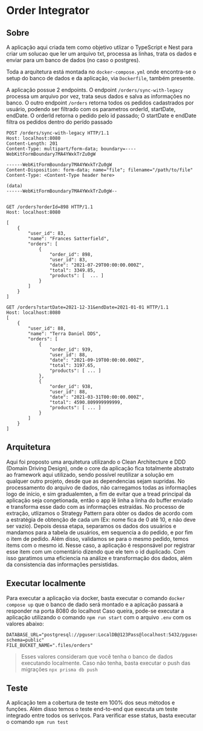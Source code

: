 
# Order Integrator

## Sobre

A aplicação aqui criada tem como objetivo utlizar o TypeScript e Nest para criar um solucao que ler um arquivo txt, processa as linhas, trata os dados e enviar para um banco de dados (no caso o postgres).

Toda a arquitetura está montada no `docker-compose.yml` onde encontra-se o setup do banco de dados e da aplicação, via `Dockerfile`, também presente.

A aplicação possue 2 endpoints. O endpoint `/orders/sync-with-legacy` processa um arquivo por vez, trata seus dados e salva as informações no banco. O outro endpoint `/orders` retorna todos os pedidos cadastrados por usuário, podendo ser filtrado com os parametros orderId, startDate, endDate.
O orderId retorna o pedido pelo id passado; O startDate e endDate filtra os pedidos dentro do perído passado


```shell
POST /orders/sync-with-legacy HTTP/1.1
Host: localhost:8080
Content-Length: 201
Content-Type: multipart/form-data; boundary=----WebKitFormBoundary7MA4YWxkTrZu0gW

------WebKitFormBoundary7MA4YWxkTrZu0gW
Content-Disposition: form-data; name="file"; filename="/path/to/file"
Content-Type: <Content-Type header here>

(data)
------WebKitFormBoundary7MA4YWxkTrZu0gW--

```

```shell

GET /orders?orderId=898 HTTP/1.1
Host: localhost:8080

[
    {
        "user_id": 83,
        "name": "Frances Satterfield",
        "orders": [
            {
                "order_id": 898,
                "user_id": 83,
                "date": "2021-07-29T00:00:00.000Z",
                "total": 3349.85,
                "products": [  ... ]
            }
        ]
    }
]
```


```shell
GET /orders?startDate=2021-12-31&endDate=2021-01-01 HTTP/1.1
Host: localhost:8080
[
    {
        "user_id": 88,
        "name": "Terra Daniel DDS",
        "orders": [
            {
                "order_id": 939,
                "user_id": 88,
                "date": "2021-09-19T00:00:00.000Z",
                "total": 3197.65,
                "products": [ ... ]
            },
            {
                "order_id": 938,
                "user_id": 88,
                "date": "2021-03-31T00:00:00.000Z",
                "total": 4590.809999999999,
                "products": [ ... ]
            }
        ]
    }
]
```


## Arquitetura

Aqui foi proposto uma arquitetura utilizando o Clean Architecture e DDD (Domain Driving Design), onde o core da aplicação fica totalmente abstrato ao framework aqui utilizado, sendo possível reutilizar a solução em qualquer outro projeto, desde que as dependencias sejam supridas.
No processamento do arquivo de dados, não carregamos todas as informações logo de início, e sim gradualemten, a fim de evitar que a tread principal da aplicação seja congetionada, então o app lê linha a linha do buffer enviado e transforma esse dado com as informações estraídas. No processo de extração, utlizamos o Strategy Pattern para obter os dados de acordo com a estratégia de obtenção de cada um (Ex: nome fica de 0 até 10, e não deve ser vazio). Depois dessa etapa, separamos os dados dos usuários e mandamos para a tabela de usuários, em sequencia a do pedido, e por fim o item de pedido. Além disso, validamos se para o mesmo pedido, temos items com o mesmo id. Nesse caso, a aplicação é responsável por registrar esse item com um comentário dizendo que ele tem o id duplicado.
Com isso garatimos uma eficiencia na análize e transformação dos dados, além da consistencia das informações persistidas.

## Executar localmente

Para executar a aplicação via docker, basta executar o comando `docker compose up` que o banco de dado será montado e a aplcação passará a responder na porta 8080 do localhost
Caso queira, pode-se executar a aplicação utilizando o comando `npm run start` com o arquivo `.env` com os valores abaixo:
```shell
DATABASE_URL="postgresql://pguser:LocalDB@123Pass@localhost:5432/pguser?schema=public"
FILE_BUCKET_NAME=".files/orders"
```
> Esses valores consideram que você tenha o banco de dados executando localmente. Caso não tenha, basta executar o push das migrações `npx prisma db push`

## Teste
A aplicação tem a cobertura de teste em 100% dos seus métodos e funções. Além disso temos o teste end-to-end que executa um teste integrado entre todos os serivços. Para verificar esse status, basta executar o comando `npm run test`
